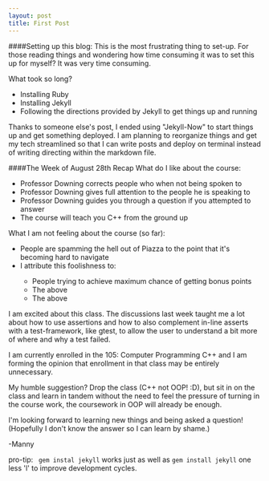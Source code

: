 ```yaml
---
layout: post
title: First Post
---
```


####Setting up this blog:
This is the most frustrating thing to set-up.
For those reading things and wondering how time consuming it was to set this up for myself? It was very time consuming.

What took so long?
<ul>
<li>Installing Ruby
<li>Installing Jekyll
<li>Following the directions provided by Jekyll to get things up and running
</ul>

Thanks to someone else's post, I ended using "Jekyll-Now" to start things up and get something deployed. I am planning to reorganize things and get my tech streamlined so that I can write posts and deploy on terminal instead of writing directing within the markdown file.


####The Week of August 28th Recap
What do I like about the course:
<ul>
<li> Professor Downing corrects people who when not being spoken to</li>
<li>Professor Downing gives full attention to the people he is speaking to</li>
<li>Professor Downing guides you through a question if you attempted to answer</li>
<li>The course will teach you C++ from the ground up</li>
</ul>

What I am not feeling about the course (so far):
<ul>
<li>People are spamming the hell out of Piazza to the point that it's becoming hard to navigate</li>
<li>I attribute this foolishness to:</li>
<ul><li>People trying to achieve maximum chance of getting bonus points</li>
<li> The above</li>
<li>The above</li></ul>
 </ul>

I am excited about this class. The discussions last week taught me a lot about how to use assertions and how to also complement in-line asserts with a test-framework, like gtest, to allow the user to understand a bit more of where and why a test failed.

I am currently enrolled in the 105: Computer Programming C++ and I am forming the opinion that enrollment in that class may be entirely unnecessary.

My humble suggestion? Drop the class (C++ not OOP! :D), but sit in on the class and learn in tandem without the need to feel the pressure of turning in the course work, the coursework in OOP will already be enough.

I'm looking forward to learning new things and being asked a question!
(Hopefully I don't know the answer so I can learn by shame.)

-Manny


pro-tip:  <code> gem instal jekyll</code> works just as well as <code>gem install jekyll</code>
one less 'l' to improve development cycles.
